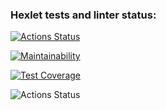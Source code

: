 ### Hexlet tests and linter status:

[![Actions Status](https://github.com/setov/python-project-lvl1/workflows/hexlet-check/badge.svg)](https://github.com/setov/python-project-lvl1/actions)

[![Maintainability](https://api.codeclimate.com/v1/badges/371a7668353a939f747d/maintainability)](https://codeclimate.com/github/setov/python-project-lvl1/maintainability)

[![Test Coverage](https://api.codeclimate.com/v1/badges/371a7668353a939f747d/test_coverage)](https://codeclimate.com/github/setov/python-project-lvl1/test_coverage)

![Actions Status](https://github.com/setov/python-project-lvl1/.github/workflows/linter-check.yaml/badge.svg)
